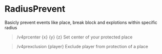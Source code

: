 # RadiusPrevent
Basicly prevent events like place, break block and explotions within specific radius

> /v4prcenter {x} {y} {z}
> Set center of your protected place

> /v4prexclusion {player}
> Exclude player from protection of a place
